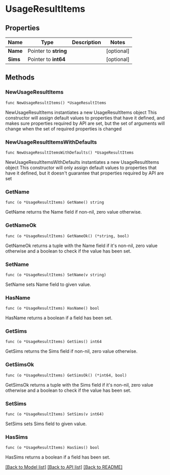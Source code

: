 # UsageResultItems

## Properties

Name | Type | Description | Notes
------------ | ------------- | ------------- | -------------
**Name** | Pointer to **string** |  | [optional] 
**Sims** | Pointer to **int64** |  | [optional] 

## Methods

### NewUsageResultItems

`func NewUsageResultItems() *UsageResultItems`

NewUsageResultItems instantiates a new UsageResultItems object
This constructor will assign default values to properties that have it defined,
and makes sure properties required by API are set, but the set of arguments
will change when the set of required properties is changed

### NewUsageResultItemsWithDefaults

`func NewUsageResultItemsWithDefaults() *UsageResultItems`

NewUsageResultItemsWithDefaults instantiates a new UsageResultItems object
This constructor will only assign default values to properties that have it defined,
but it doesn't guarantee that properties required by API are set

### GetName

`func (o *UsageResultItems) GetName() string`

GetName returns the Name field if non-nil, zero value otherwise.

### GetNameOk

`func (o *UsageResultItems) GetNameOk() (*string, bool)`

GetNameOk returns a tuple with the Name field if it's non-nil, zero value otherwise
and a boolean to check if the value has been set.

### SetName

`func (o *UsageResultItems) SetName(v string)`

SetName sets Name field to given value.

### HasName

`func (o *UsageResultItems) HasName() bool`

HasName returns a boolean if a field has been set.

### GetSims

`func (o *UsageResultItems) GetSims() int64`

GetSims returns the Sims field if non-nil, zero value otherwise.

### GetSimsOk

`func (o *UsageResultItems) GetSimsOk() (*int64, bool)`

GetSimsOk returns a tuple with the Sims field if it's non-nil, zero value otherwise
and a boolean to check if the value has been set.

### SetSims

`func (o *UsageResultItems) SetSims(v int64)`

SetSims sets Sims field to given value.

### HasSims

`func (o *UsageResultItems) HasSims() bool`

HasSims returns a boolean if a field has been set.


[[Back to Model list]](../README.md#documentation-for-models) [[Back to API list]](../README.md#documentation-for-api-endpoints) [[Back to README]](../README.md)


